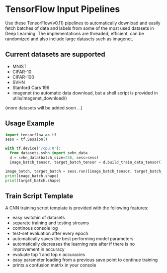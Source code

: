 # TensorFlow Input Pipelines

Use these TensorFlow(v0.11) pipelines to automatically download and easily fetch batches of data and labels from some of the most used datasets in Deep Learning. The implementations are threaded, efficient, can be randomized and also include large datasets such as imagenet. 

## Current datasets are supported
- MNIST
- CIFAR-10
- CIFAR-100
- SVHN
- Stanford Cars 196
- imagenet (no automatic data download, but a shell script is provided in utils/imagenet_download/)

(more datasets will be added soon ...)

## Usage Example
```python
import tensorflow as tf
sess = tf.Session()

with tf.device('/cpu:0'):
  from datasets.svhn import svhn_data
  d = svhn_data(batch_size=256, sess=sess)
  image_batch_tensor, target_batch_tensor = d.build_train_data_tensor()

image_batch, target_batch = sess.run([image_batch_tensor, target_batch_tensor])
print(image_batch.shape)
print(target_batch.shape)
```

## Train Script Template
A CNN training script template is provided with the following features:
- easy switchin of datasets
- separate training and testing streams
- continous console log 
- test-set evaluation after every epoch
- automatically saves the best performing model parameters
- automatically decreases the learning rate after if there is no improvement in accuracy
- evaluate top 1 and top n accuracies
- easy parameter loading from a previous save point to continue training
- prints a confusion matrix in your console

